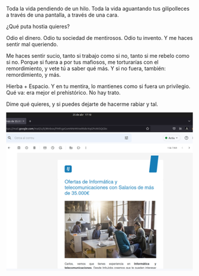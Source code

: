 Toda la vida pendiendo de un hilo. Toda la vida aguantando tus gilipolleces a través de una pantalla, a través de una cara.

¿Qué puta hostia quieres?

Odio el dinero. Odio tu sociedad de mentirosos. Odio tu invento. Y me haces sentir mal queriendo.

Me haces sentir sucio, tanto si trabajo como si no, tanto si me rebelo como si no. Porque si fuera a por tus mafiosos, me torturarías con el remordimiento, y vete tú a saber qué más. Y si no fuera, también: remordimiento, y más.

Hierba + Espacio. Y en tu mentira, lo mantienes como si fuera un privilegio. Qué va: era mejor el prehistórico. No hay trato.

Dime qué quieres, y si puedes dejarte de hacerme rabiar y tal. 

![./que-quieres.png](./que-quieres.png)
